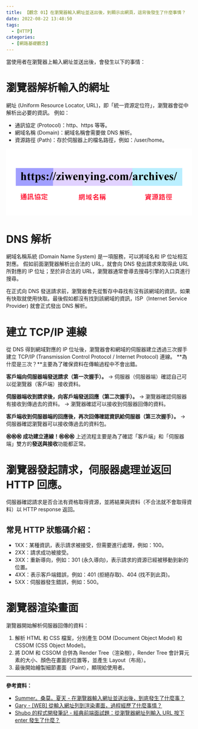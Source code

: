 ```yaml
---
title: 【觀念 01】在瀏覽器輸入網址並送出後，到顯示出網頁，這背後發生了什麼事情？
date: 2022-08-22 13:48:50
tags:
  - [HTTP]
categories:
  - [網路基礎觀念]
---
```


當使用者在瀏覽器上輸入網址並送出後，會發生以下的事情：

# 瀏覽器解析輸入的網址

網址 (Uniform Resource Locator, URL)，即「統一資源定位符」，瀏覽器會從中解析出必要的資訊。
例如：

<!-- more -->

- 通訊協定 (Protocol)：http、https 等等。
- 網域名稱 (Domain)：網域名稱會需要做 DNS 解析。
- 資源路徑 (Path)：存於伺服器上的檔名路徑，例如：/user/home。

![image](https://github.com/ziwenying/ziwenying.github.io/blob/main/2022/08/22/concept-01/URL.png?raw=true)

# DNS 解析

網域名稱系統 (Domain Name System) 是一項服務，可以將域名和 IP 位址相互對應。
假如前面瀏覽器解析出合法的 URL，就會向 DNS 發出請求來取得此 URL 所對應的 IP 位址；至於非合法的 URL，瀏覽器通常會導去搜尋引擎的入口頁進行搜尋。

在正式向 DNS 發送請求前，瀏覽器會先從暫存中尋找有沒有該網域的資訊，如果有快取就使用快取。最後假如都沒有找到該網域的資訊，ISP（Internet Service Provider) 就會正式發出 DNS 解析。

# 建立 TCP/IP 連線

從 DNS 得到網域對應的 IP 位址後，瀏覽器會和網域的伺服器建立透過三次握手建立 TCP/IP (Transmission Control Protocol / Internet Protocol) 連線。
**為什麼是三次？**主要為了確保資料在傳輸過程中不會出錯。

**客戶端向伺服器端發送請求（第一次握手）。**
→ 伺服器（伺服器端）確認自己可以從瀏覽器（客戶端）接收資料。

**伺服器端收到請求後，向客戶端發送回應（第二次握手）。**
→ 瀏覽器確認伺服器有接收到傳過去的資料。
→ 瀏覽器確認可以接收到伺服器回傳的資料。

**客戶端收到伺服器端的回應後，再次回傳確認資訊給伺服器（第三次握手）。**
→ 伺服器確認瀏覽器可以接收傳過去的資料包。

**㊗️㊗️㊗️ 成功建立連線！㊗️㊗️㊗️**
上述流程主要是為了確認「客戶端」和「伺服器端」雙方的**發送與接收**功能都正常。

# 瀏覽器發起請求，伺服器處理並返回 HTTP 回應。

伺服器確認請求是否合法有資格取得資源，並將結果與資料（不合法就不會取得資料）以 HTTP response 返回。

## 常見 HTTP 狀態碼介紹：

- 1XX：某種資訊，表示請求被接受，但需要進行處理，例如：100。
- 2XX：請求成功被接受。
- 3XX：重新導向，例如：301 (永久導向)，表示請求的資源已經被移動到新的位置。
- 4XX：表示客戶端錯誤，例如：401 (拒絕存取)、404 (找不到此頁)。
- 5XX：伺服器發生錯誤，例如：500。

# 瀏覽器渲染畫面

瀏覽器開始解析伺服器回傳的資料：

1. 解析 HTML 和 CSS 檔案，分別產生 DOM (Document Object Model) 和 CSSOM (CSS Object Model)。
2. 將 DOM 和 CSSOM 合併為 Render Tree（渲染樹），Render Tree 會計算元素的大小、顏色在畫面的位置等，並產生 Layout（布局）。
3. 最後開始繪製細節畫面（Paint），顯現給使用者。

---

**參考資料：**

- [Summer。桑莫。夏天 - 在瀏覽器輸入網址並送出後，到底發生了什麼事？](https://cythilya.github.io/2018/11/26/what-happens-when-you-type-an-url-in-the-browser-and-press-enter/#%E4%B8%80%E7%80%8F%E8%A6%BD%E5%99%A8%E7%9A%84%E5%85%A7%E9%83%A8%E9%81%8B%E4%BD%9C%E6%A9%9F%E5%88%B6 "Summer。桑莫。夏天")
- [Gary - [WEB] 從輸入網址列到渲染畫面，過程經歷了什麼事情？](https://ithelp.ithome.com.tw/articles/10228442 "Gary")
- [Shubo 的程式開發筆記 - 經典前端面試題：從瀏覽器網址列輸入 URL 按下 enter 發生了什麼？](https://shubo.io/what-happens-when-you-type-a-url-in-the-browser-and-press-enter/ "Shubo")
